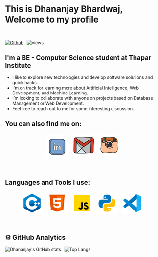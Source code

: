 # This is Dhananjay Bhardwaj, Welcome to my profile
<br />

[![Github](https://img.shields.io/github/followers/dhananjay07b?label=Follow&style=social)](https://github.com/dhananjay07b) &nbsp; ![views](https://komarev.com/ghpvc/?username=dhananjay07b)

## I'm a BE - Computer Science student at Thapar Institute

*  I like to explore new technologies and develop software solutions and quick hacks.
*  I'm on track for learning more about Artificial Intelligence, Web Development, and Machine Learning.
*  I’m looking to collaborate with anyone on projects based on Database Management or Web Development.
*  Feel free to reach out to me for some interesting discussion.

##  You can also find me on:

<p align="center">
 <a href="https://www.linkedin.com/in/dhananjaybhardwaj"><img src="lld2.png" alt="LinkedIn" height="80" style="vertical-align:top; margin:4px"></a>
 <a href="mailto:dhananjaybhardwaj.07@gmail.com"> <img src="gmail.png" alt="" height="70" style="vertical-align:top; margin:4px"></a>
 <a href="https://instagram.com/dhananjaybhardwaj07"> <img src="insta.png" alt="Python" height="70" style="vertical-align:top; margin:4px"></a>
</p>

<br />

## Languages and Tools I use:
<p align="center">
<img src="cpp.png" alt="CPP" height="70" style="vertical-align:top; margin:4px">
<!--<img src="django.png" alt="Django" height="70" style="vertical-align:top; margin:4px">-->
<!--<img src="go.png" alt="Go" height="70" style="vertical-align:top; margin:4px">-->
<img src="html.png" alt="HTML" height="70" style="vertical-align:top; margin:4px">
<img src="js.png" alt="JS" height="70" style="vertical-align:top; margin:4px">
<!--<img src="mongo.png" alt="Mongodb" height="70" style="vertical-align:top; margin:4px">-->
<!--<img src="npm.png" alt="NPM" height="70" style="vertical-align:top; margin:4px">-->
<!--<img src="php.png" alt="PHP" height="70" style="vertical-align:top; margin:4px">-->
<img src="py.png" alt="PYTHON" height="70" style="vertical-align:top; margin:4px">
<!--<img src="unity.png" alt="UNITY" height="70" style="vertical-align:top; margin:4px">-->
<img src="vs.png" alt="Visual Studio" height="70" style="vertical-align:top; margin:4px">
</p>

<br />

## ⚙️  GitHub Analytics

![Dhananjay's GitHub stats](https://github-readme-stats.vercel.app/api?username=dhananjay07b&theme=dark&show_icons=true) &nbsp; ![Top Langs](https://github-readme-stats.vercel.app/api/top-langs/?username=dhananjay07b&theme=dark)

